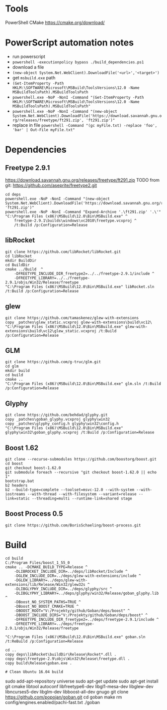 # Tools

PowerShell
CMake https://cmake.org/download/

# PowerScript automation notes

* run powerscript
* `powershell -executionpolicy bypass ./build_dependencies.ps1`
* download a file
* `(new-object System.Net.WebClient).DownloadFile('<url>','<target>')`
* get `msbuild.exe` path
* `(Get-ItemProperty -Path HKLM:\SOFTWARE\Microsoft\MSBuild\ToolsVersions\12.0 -Name MSBuildToolsPath).MSBuildToolsPath`
* `powershell.exe -NoP -NonI -Command "(Get-ItemProperty -Path HKLM:\SOFTWARE\Microsoft\MSBuild\ToolsVersions\12.0 -Name MSBuildToolsPath).MSBuildToolsPath"`
* `powershell.exe -NoP -NonI -Command "(new-object System.Net.WebClient).DownloadFile('https://download.savannah.gnu.org/releases/freetype/ft291.zip', 'ft291.zip')"`
* replace in file `powershell -Command "(gc myFile.txt) -replace 'foo', 'bar' | Out-File myFile.txt"`

# Dependencies
 
## Freetype 2.9.1

https://download.savannah.gnu.org/releases/freetype/ft291.zip
TODO from git: https://github.com/aseprite/freetype2.git

```
cd deps
powershell.exe -NoP -NonI -Command "(new-object System.Net.WebClient).DownloadFile('https://download.savannah.gnu.org/releases/freetype/ft291.zip', 'ft291.zip')"
powershell.exe -NoP -NonI -Command "Expand-Archive '.\ft291.zip' '.\'"
"C:\Program Files (x86)\MSBuild\12.0\Bin\MSBuild.exe" ^
	freetype-2.9.1\builds\windows\vc2010\freetype.vcxproj ^
	/t:Build /p:Configuration=Release
```

## libRocket

```
git clone https://github.com/libRocket/libRocket.git
cd libRocket
mkdir BuildDir
cd BuildDir
cmake ../Build  ^
	-DFREETYPE_INCLUDE_DIR_freetype2=../../freetype-2.9.1/include ^
	-DFREETYPE_LIBRARY=../../freetype-2.9.1/objs/Win32/Release/freetype
"C:\Program Files (x86)\MSBuild\12.0\Bin\MSBuild.exe" libRocket.sln /t:Build /p:Configuration=Release
```

## glew

```
git clone https://github.com/tamaskenez/glew-with-extensions
copy _patches\glew_static.vcxproj glew-with-extensions\build\vc12\
"C:\Program Files (x86)\MSBuild\12.0\Bin\MSBuild.exe" glew-with-extensions\build\vc12\glew_static.vcxproj /t:Build /p:Configuration=Release
```

## GLM

```
git clone https://github.com/g-truc/glm.git 
cd glm
mkdir build
cd build
cmake ..
"C:\Program Files (x86)\MSBuild\12.0\Bin\MSBuild.exe" glm.sln /t:Build /p:Configuration=Release
```

## Glyphy

```
git clone https://github.com/behdad/glyphy.git 
copy _patches\goban_glyphy.vcxproj glyphy\win32
copy _patches\glyphy_config.h glyphy\win32\config.h
"C:\Program Files (x86)\MSBuild\12.0\Bin\MSBuild.exe" glyphy\win32\goban_glyphy.vcxproj /t:Build /p:Configuration=Release
```

## Boost 1.62

```
git clone --recurse-submodules https://github.com/boostorg/boost.git
cd boost
git checkout boost-1.62.0
git submodule foreach --recursive "git checkout boost-1.62.0 || echo 1"
bootstrap.bat
b2 headers
b2 --build-type=complete --toolset=msvc-12.0 --with-system --with-iostreams --with-thread --with-filesystem --variant=release --link=static --threading=multi --runtime-link=shared stage
```

## Boost Process 0.5

```
git clone https://github.com/BorisSchaeling/boost-process.git
```

# Build
```
cd build
C:/Program Files/boost_1_55_0
cmake .. -DCMAKE_BUILD_TYPE=Release ^
	-DLIBROCKET_INCLUDE_DIR=../deps/libRocket/Include ^
	-DGLEW_INCLUDE_DIR=../deps/glew-with-extensions/include ^
	-DGLEW_LIBRARY=../deps/glew-with-extensions/lib/Release/Win32/glew32s ^
	-DLIBGLYPHY_INCLUDE_DIR=../deps/glyphy/src ^
	-DLIBGLYPHY_LIBRARY=../deps/glyphy/win32/Release/goban_glyphy.lib ^
	-DBoost_NO_SYSTEM_PATHS=TRUE ^
	-DBoost_NO_BOOST_CMAKE=TRUE ^
	-DBOOST_ROOT="V:/Projekty/github/Goban/deps/boost" ^
	-DBOOST_INCLUDE_DIRS="V:/Projekty/github/Goban/deps/boost" ^
	-DFREETYPE_INCLUDE_DIR_freetype2=../deps/freetype-2.9.1/include ^
	-DFREETYPE_LIBRARY=../deps/freetype-2.9.1/objs/Win32/Release/freetype

"C:\Program Files (x86)\MSBuild\12.0\Bin\MSBuild.exe" goban.sln /t:ReBuild /p:Configuration=Release

cd ..
copy deps\libRocket\buildDir\Release\Rocket*.dll .
copy deps\freetype-2.9\objs\Win32\Release\freetype.dll .
copy build\Release\goban.exe .

# Clean Ubuntu 16.04 build
```
sudo add-apt-repository universe
sudo apt-get update
sudo apt-get install git cmake libtool autoconf libfreetype6-dev libgl1-mesa-dev libglew-dev libncurses5-dev libglm-dev libboost-all-dev gnugo
git clone https://github.com/popojan/goban.git
cd goban
make
rm config/engines.enabled/pachi-fast.txt
./goban
```
